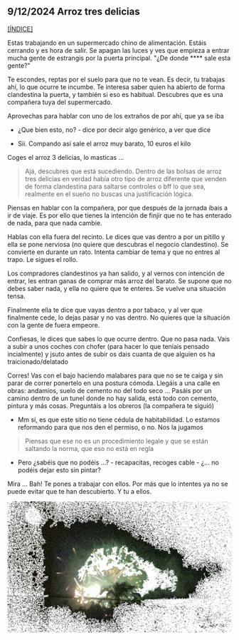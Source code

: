 ## 9/12/2024 Arroz tres delicias

[[ÍNDICE]](#sueños-por-editar)

Estas trabajando en un supermercado chino de alimentación.
Estáis cerrando y es hora de salir.
Se apagan las luces y ves que empieza a entrar mucha gente de estrangis por la puerta principal.
"¿De donde **** sale esta gente?"

Te escondes, reptas por el suelo para que no te vean.
Es decir, tu trabajas ahí, lo que ocurre te incumbe.
Te interesa saber quien ha abierto de forma clandestina la puerta, y también si eso es habitual.
Descubres que es una compañera tuya del supermercado.

Aprovechas para hablar con uno de los extraños de por ahí, que ya se iba

- ¿Que bien esto, no? - dice por decir algo genérico, a ver que dice

- Sii. Compando así sale el arroz muy barato, 10 euros el kilo

Coges el arroz 3 delicias, lo masticas ...

> Ajá, descubres que está sucediendo. Dentro de las bolsas de arroz tres delicias en verdad había otro tipo de arroz diferente que venden de forma clandestina para saltarse controles o bff lo que sea, realmente en el sueño no buscas una justificación lógica.

Piensas en hablar con la compañera, por que después de la jornada íbais a ir de viaje.
Es por ello que tienes la intención de finjir que no te has enterado de nada, para que nada cambie.

Hablas con ella fuera del recinto. Le dices que vas dentro a por un pitillo y ella se pone nerviosa (no quiere que descubras el negocio clandestino).
Se convierte en <aCM> durante un rato.
Intenta cambiar de tema y que no entres al trapo.
Le sigues el rollo.

Los compradores clandestinos ya han salido, y al vernos con intención de entrar, les entran ganas de comprar más arroz del barato.
Se supone que no debes saber nada, y ella no quiere que te enteres.
Se vuelve una situación tensa.

Finalmente ella te dice que vayas dentro a por tabaco, y al ver que finalmente cede, lo dejas pasar y no vas dentro.
No quieres que la situación con la gente de fuera empeore.

Confiesas, le dices que sabes lo que ocurre dentro. Que no pasa nada.
Vais a subir a unos coches con chofer (para hacer lo que teníais pensado incialmente)
y jsuto antes de subir os dais cuanta de que alguien os ha traicionado/delatado


Corres!
Vas con el bajo haciendo malabares para que no se te caiga y sin parar de correr ponertelo en una postura cómoda.
Llegáis a una calle en obras: andamios, suelo de cemento no del todo seco ...
Pasáis por un camino dentro de un tunel donde no hay salida, está todo con cemento, pintura y más cosas.
Preguntáis a los obreros (la compañera te siguió)

- Mm sí, es que este sitio no tiene cédula de habitabilidad. Lo estamos reformando para que nos den el permiso, o no. Nos la jugamos

> Piensas que ese no es un procedimiento legale y que se están saltando la norma, que eso no está en regla

- Pero ¿sabéis que no podéis ...? - recapacitas, recoges cable - ¿... no podéis dejar esto sin pintar?


Mira ... Bah! Te pones a trabajar con ellos. Por más que lo intentes ya no se puede evitar que te han descubierto.
Y tu a ellos.


![melt my brain](https://raw.githubusercontent.com/ddavb/ddavb.github.io/master/_images/IMG_3755.png)

